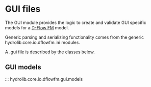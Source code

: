 # GUI files
The GUI module provides the logic to create and validate GUI specific models for a [D-Flow FM](glossary.md#d-flow-fm) model.

Generic parsing and serializing functionality comes from the generic hydrolib.core.io.dflowfm.ini modules.

A .gui file is described by the classes below.

## GUI models

::: hydrolib.core.io.dflowfm.gui.models
